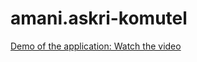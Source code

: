 # amani.askri-komutel


[Demo of the application: Watch the video](https://drive.google.com/file/d/11QBOkEnzZ76Fl3rZuHWGq3I_L91P0-Ts/view?usp=sharing)
